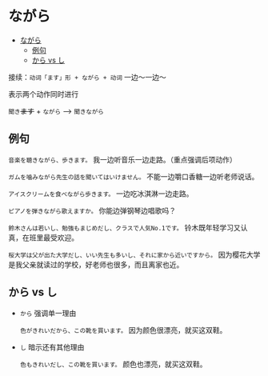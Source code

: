 # ながら

- [ながら](#ながら)
  - [例句](#例句)
  - [から vs し](#から-vs-し)

接续：`动词「ます」形 + ながら + 动词` 一边～一边～

表示两个动作同时进行

`聞き`~~ます~~ + `ながら` --> `聞きながら`

## 例句

`音楽を聴きながら、歩きます。` 我一边听音乐一边走路。（重点强调后项动作）

`ガムを噛みながら先生の話を聞いてはいけません。` 不能一边嚼口香糖一边听老师说话。

`アイスクリームを食べながら歩きます。` 一边吃冰淇淋一边走路。

`ピアノを弾きながら歌えますか。` 你能边弹钢琴边唱歌吗？

`鈴木さんは若いし、勉強もまじめだし、クラスで人気No.1です。` 铃木既年轻学习又认真，在班里最受欢迎。

`桜大学は父が出た大学だし、いい先生も多いし、それに家から近いですから。` 因为樱花大学是我父亲就读过的学校，好老师也很多，而且离家也近。

## から vs し

- `から` 强调单一理由

  `色がきれいだから、この靴を買います。` 因为颜色很漂亮，就买这双鞋。

- `し` 暗示还有其他理由

  `色もきれいだし、この靴を買います。` 颜色也漂亮，就买这双鞋。
